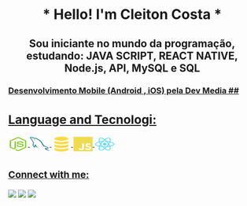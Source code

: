 
<h1 align="center"> * Hello! I'm Cleiton Costa * </h1>
<h2 align="center">Sou iniciante no mundo da programação, estudando:
<b>JAVA SCRIPT, REACT NATIVE, Node.js, API, MySQL e SQL</b></h2>
<h3> <a href="https://www.devmedia.com.br/perfil/josicleiton-alberto-da-costa" alt="Devmedia.com.br"> Desenvolvimento Mobile (Android , iOS) pela Dev Media
##
<h2> Language and Tecnologi: </h2>
 
  <div style="display: inline_block">
  <img align="center" alt="cleitoncosta-HTML" height="30" width="40"
src="https://raw.githubusercontent.com/devicons/devicon/master/icons/nodejs/nodejs-original.svg">
    <img align="center" alt="cleitoncosta-HTML" height="30" width="40" src="https://raw.githubusercontent.com/devicons/devicon/master/icons/mysql/mysql-original.svg">
  <img align="center" alt="cleitoncosta-CSS" height="30" width="40" src="https://raw.githubusercontent.com/devicons/devicon/master/icons/sql/sql-original.svg">
  <img align="center" alt="Cleitoncosta-Js" height="30" width="40" src="https://raw.githubusercontent.com/devicons/devicon/master/icons/javascript/javascript-plain.svg">
  <img align="center" alt="cleitoncosta-React" height="30" width="40" src="https://raw.githubusercontent.com/devicons/devicon/master/icons/react/react-original.svg">
 </div>
 
  ##
  <h3>Connect with me:</h3> 
 <a href="https://instagram.com/fidel_ravi" target="_blank"> <img src="https://img.shields.io/badge/-Instagram-%23E4405F?style=for-the-badge&logo=instagram&logoColor=white" target="_blank"></a>
  <a href="https://discord.gg/CleitonCosta#7325" target="_blank"> <img src="https://img.shields.io/badge/Discord-7289DA?style=for-the-badge&logo=discord&logoColor=white" target="_blank"></a> 
 <a href = "mailto:cleiton-2506@hotmail.com"><img src="https://img.shields.io/badge/-Hotmail-%23333?style=for-the-badge&logo=hotmail&logoColor=white" target="_blank"></a>
</div>
